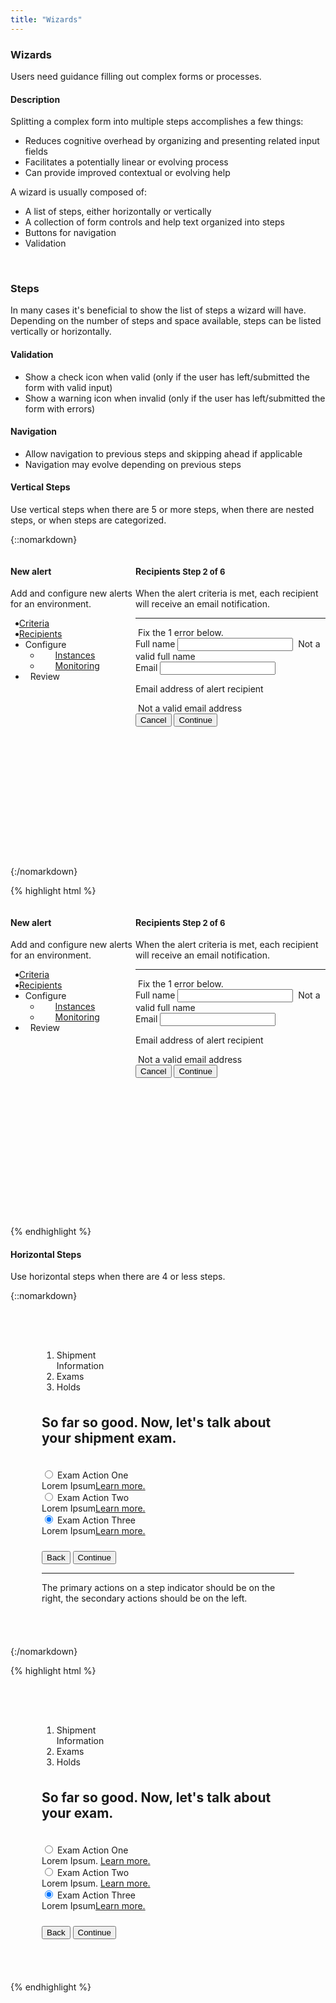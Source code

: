 ```yaml
---
title: "Wizards"
---
```


<div class="pl-pattern">
<h3>Wizards</h3>

Users need guidance filling out complex forms or processes.

#### Description
Splitting a complex form into multiple steps accomplishes a few things:

- Reduces cognitive overhead by organizing and presenting related input fields
- Facilitates a potentially linear or evolving process
- Can provide improved contextual or evolving help

A wizard is usually composed of:

- A list of steps, either horizontally or vertically
- A collection of form controls and help text organized into steps
- Buttons for navigation
- Validation

&nbsp;

</div>

<div class="pl-pattern">

### Steps

In many cases it's beneficial to show the list of steps a wizard will have. Depending on the number of steps and space available, steps can be listed vertically or horizontally.

#### Validation
- Show a check icon when valid (only if the user has left/submitted the form with valid input)
- Show a warning icon when invalid (only if the user has left/submitted the form with errors)

#### Navigation
- Allow navigation to previous steps and skipping ahead if applicable
- Navigation may evolve depending on previous steps

#### Vertical Steps
Use vertical steps when there are 5 or more steps, when there are nested steps, or when steps are categorized.

{::nomarkdown}
<div class="pl-preview">
<div class="">
    <div class="" style="max-width: 700px;">
        <div class="" style="display: inline-block; width: 100%;">
            <div style="width: 200px; min-height: 400px; float: left;">
                <div class="panel-body">
                    <h4>New alert</h4>
                    <p>Add and configure new alerts for an environment.</p>
                </div>
                <ul class="nav nav-stacked nav-tree" role="tab-list">
                    <li role="presentation"><a role="tab" href="#"><span style="margin-left: -10px;" class="fa fa-check"></span> Criteria</a></li>
                    <li class="active" role="presentation"><a role="tab" href="#"><i style="margin-left: -10px;" class="fa fa-times-circle"></i> Recipients</a>
                    </li>
                    <li class="disabled"><a style="style="margin-left: 20px;" role="tab">Configure</a>
                        <ul class="nav nav-stacked nav-tree" role="tab-list">
                            <li class="disabled" role="presentation"><a href=""><span style="margin-left: 10px; position: relative; top: 1px; width: 14px; display: inline-block;"></span>Instances</a></li>
                            <li class="disabled" role="presentation"><a href=""><span style="margin-left: 10px; position: relative; top: 1px; width: 14px; display: inline-block;"></span>Monitoring</a></li>
                        </ul>
                    </li>
                    <li class="disabled" role="presentation"><a role="tab"><span style="margin-left: -10px; position: relative; top: 1px; width: 14px; display: inline-block;"></span> Review</a></li>
                </ul>
            </div>
            <div class="panel panel-default" style="margin-left: 200px; height: 500px; max-height: 500px; overflow: auto; position: relative;">
                <div class="panel-body">

<form class="form" style="max-width: 450px;" role="form">
<div class="form-group">
<div class="form-group-heading">
<h4>Recipients <span class="pull-right" style="font-size: 13px;"><span class="text-primary">Step 2 of 6</span></span></h4>
<p>When the alert criteria is met, each recipient will receive an email notification.</p>
<hr>
<div class="alert alert-danger"><i class="fa fa-times-circle"></i>&nbsp;Fix the 1 error below.</div>
</div>
<div class="mdl-textfield mdl-textfield--floating-label mdl-js-textfield mdl-textfield--full-width">
<label for="ht3" class="mdl-textfield__label">Full name</label>
<input class="mdl-textfield__input" type="text" pattern="([a-zA-Z]{3,30}\s*)+[a-zA-Z]{3,30}" id="ht3">
<span class="mdl-textfield__error"><i class="fa fa-exclamation-triangle fa-fw"></i>&nbsp;Not a valid full name</span>
</div>
<div class="mdl-textfield mdl-textfield--floating-label mdl-js-textfield mdl-textfield--full-width">
<label for="ht4" class="mdl-textfield__label">Email</label>
<input class="mdl-textfield__input" type="text" pattern="^[a-zA-Z0-9_.+-]+@[a-zA-Z0-9-]+\.[a-zA-Z0-9-.]+$" id="ht4">
<p class="mdl-textfield__help">Email address of alert recipient</p>
<span class="mdl-textfield__error"><i class="fa fa-exclamation-triangle fa-fw"></i>&nbsp;Not a valid email address</span>
</div>
</div>
<button type="button" class="btn btn-default">Cancel</button>
<button type="submit" class="btn btn-primary pull-right">Continue</button>
</form>

</div>
</div>
</div>
</div>
</div>
</div>
{:/nomarkdown}

{% highlight html %}

<div class="">
    <div class="" style="max-width: 700px;">
        <div class="" style="display: inline-block; width: 100%;">
            <div style="width: 200px; min-height: 400px; float: left;">
                <div class="panel-body">
                    <h4>New alert</h4>
                    <p>Add and configure new alerts for an environment.</p>
                </div>
                <ul class="nav nav-stacked nav-tree" role="tab-list">
                    <li role="presentation"><a role="tab" href="#"><span style="margin-left: -10px;" class="fa fa-check"></span> Criteria</a></li>
                    <li class="active" role="presentation"><a role="tab" href="#"><i style="margin-left: -10px;" class="fa fa-times-circle"></i> Recipients</a>
                    </li>
                    <li class="disabled"><a style="style="margin-left: 20px;" role="tab">Configure</a>
                        <ul class="nav nav-stacked nav-tree" role="tab-list">
                            <li class="disabled" role="presentation"><a href=""><span style="margin-left: 10px; position: relative; top: 1px; width: 14px; display: inline-block;"></span>Instances</a></li>
                            <li class="disabled" role="presentation"><a href=""><span style="margin-left: 10px; position: relative; top: 1px; width: 14px; display: inline-block;"></span>Monitoring</a></li>
                        </ul>
                    </li>
                    <li class="disabled" role="presentation"><a role="tab"><span style="margin-left: -10px; position: relative; top: 1px; width: 14px; display: inline-block;"></span> Review</a></li>
                </ul>
            </div>
            <div class="panel panel-default" style="margin-left: 200px; height: 500px; max-height: 500px; overflow: auto; position: relative;">
                <div class="panel-body">

<form class="form" style="max-width: 450px;" role="form">
<div class="form-group">
<div class="form-group-heading">
<h4>Recipients <span class="pull-right" style="font-size: 13px;"><span class="text-primary">Step 2 of 6</span></span></h4>
<p>When the alert criteria is met, each recipient will receive an email notification.</p>
<hr>
<div class="alert alert-danger"><i class="fa fa-times-circle"></i>&nbsp;Fix the 1 error below.</div>
</div>
<div class="mdl-textfield mdl-textfield--floating-label mdl-js-textfield mdl-textfield--full-width">
<label for="ht3" class="mdl-textfield__label">Full name</label>
<input class="mdl-textfield__input" type="text" pattern="([a-zA-Z]{3,30}\s*)+[a-zA-Z]{3,30}" id="ht3">
<span class="mdl-textfield__error"><i class="fa fa-exclamation-triangle fa-fw"></i>&nbsp;Not a valid full name</span>
</div>
<div class="mdl-textfield mdl-textfield--floating-label mdl-js-textfield mdl-textfield--full-width">
<label for="ht4" class="mdl-textfield__label">Email</label>
<input class="mdl-textfield__input" type="text" pattern="^[a-zA-Z0-9_.+-]+@[a-zA-Z0-9-]+\.[a-zA-Z0-9-.]+$" id="ht4">
<p class="mdl-textfield__help">Email address of alert recipient</p>
<span class="mdl-textfield__error"><i class="fa fa-exclamation-triangle fa-fw"></i>&nbsp;Not a valid email address</span>
</div>
</div>
<button type="button" class="btn btn-default">Cancel</button>
<button type="submit" class="btn btn-primary pull-right">Continue</button>
</form>

</div>
</div>
</div>
</div>
</div>

{% endhighlight %}
&nbsp;

#### Horizontal Steps
Use horizontal steps when there are 4 or less steps.


{::nomarkdown}
<div class="pl-preview">
<div class="">
<div class="" style="max-width: 700px; margin-auto;">
<div style="padding: 50px; overflow: auto; position: relative;">
<ol class="nav-steps">
<li  style="width:33.3%">
<span>Shipment Information</span>
</li>
<li class="active" style="width:33.3%">
<span>Exams</span>
</li>
<li class="" style="width:33.3%">
<span>Holds</span>
</li>
</ol>
<h2 style="margin: 36px 0;" class="text-center">So far so good. Now, let's talk about your shipment exam.</h2>
<div style="margin: 18px 0;">
<form class="" role="form">
<div class="form-group">
<div class="radio">
<label class="mdl-radio mdl-js-radio mdl-js-ripple-effect">
<input type="radio" class="mdl-radio__button" name="optionsRadios" id="optionsRadios1" value="option1" checked>
<span class="mdl-radio__label">Exam Action One
<div class="text-muted">Lorem Ipsum<a href="#">Learn more.</a></div>                                
</span>
</label>
</div>
<div class="radio">
<label class="mdl-radio mdl-js-radio mdl-js-ripple-effect">
<input type="radio" class="mdl-radio__button" name="optionsRadios" id="optionsRadios1" value="option1" checked>
<span class="mdl-radio__label">Exam Action Two
<div class="text-muted">Lorem Ipsum<a href="#">Learn more.</a></div>                                
</span>
</label>
</div>
<div class="radio">
<label class="mdl-radio mdl-js-radio mdl-js-ripple-effect">
<input type="radio" class="mdl-radio__button" name="optionsRadios" id="optionsRadios1" value="option1" checked>
<span class="mdl-radio__label">Exam Action Three
<div class="text-muted">Lorem Ipsum<a href="#">Learn more.</a></div>
</span>
</label>
</div>
</div>
</form>
<div class="text-right" style="margin-top: 24px;">
<button class="btn btn-default pull-left">Back</button>
<button class="btn btn-primary">Continue</button>
</div>
<hr/>
<p>The primary actions on a step indicator should be on the right, the secondary actions should be on the left.</p>

</div>
</div>
</div>
</div>
</div>
{:/nomarkdown}

{% highlight html %}
<div class="">
    <div class="" style="max-width: 700px; margin-auto;">
        <div style="padding: 50px; overflow: auto; position: relative;">
            <ol class="nav-steps">
                <li  style="width:33.3%">
                    <span>Shipment Information</span>
                </li>
                <li class="active" style="width:33.3%">
                    <span>Exams</span>
                </li>
                <li class="" style="width:33.3%">
                    <span>Holds</span>
                </li>
            </ol>
            <h2 style="margin: 36px 0;" class="text-center">So far so good. Now, let's talk about your exam.</h2>
            <div style="margin: 18px 0;">
                <form class="" role="form">
                    <div class="form-group">
                         <div class="radio">
                              <label class="mdl-radio mdl-js-radio mdl-js-ripple-effect">
                                <input type="radio" class="mdl-radio__button" name="optionsRadios" id="optionsRadios1" value="option1" checked>
                                <span class="mdl-radio__label">Exam Action One
                                    <div class="text-muted">Lorem Ipsum. <a href="#">Learn more.</a></div>                                
                                </span>
                              </label>
                        </div>
                         <div class="radio">
                              <label class="mdl-radio mdl-js-radio mdl-js-ripple-effect">
                                <input type="radio" class="mdl-radio__button" name="optionsRadios" id="optionsRadios1" value="option1" checked>
                                <span class="mdl-radio__label">Exam Action Two
                                    <div class="text-muted">Lorem Ipsum. <a href="#">Learn more.</a></div>                                
                                </span>
                              </label>
                        </div>
                         <div class="radio">
                              <label class="mdl-radio mdl-js-radio mdl-js-ripple-effect">
                                <input type="radio" class="mdl-radio__button" name="optionsRadios" id="optionsRadios1" value="option1" checked>
                                <span class="mdl-radio__label">Exam Action Three
                                    <div class="text-muted">Lorem Ipsum<a href="#">Learn more.</a></div>
                                </span>
                              </label>
                        </div>
                    </div>
                </form>
                <div class="text-right" style="margin-top: 24px;">
                    <button class="btn btn-default pull-left">Back</button>
                    <button class="btn btn-primary">Continue</button>
                </div>
            </div>
        </div>
    </div>
</div>
{% endhighlight %}
</div>


